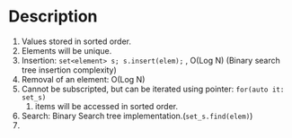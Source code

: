 # Description
1. Values stored in sorted order.
2. Elements will be unique.
3. Insertion: `set<element> s; s.insert(elem);` , O(Log N) (Binary search tree insertion complexity)
4. Removal of an element: O(Log N)
5. Cannot be subscripted, but can be iterated using pointer: `for(auto it: set_s)`
    1. items will be accessed in sorted order.
6. Search: Binary Search tree implementation.(`set_s.find(elem)`)
7. 